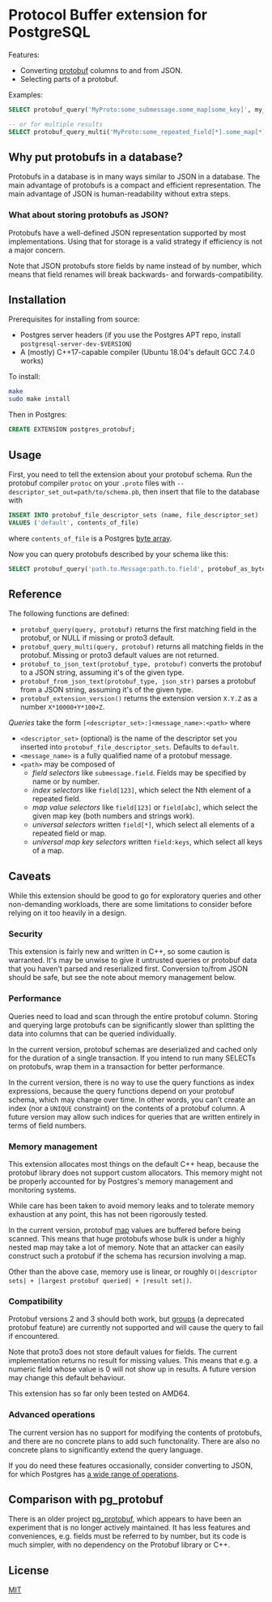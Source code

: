 
# Protocol Buffer extension for PostgreSQL

Features:

- Converting [protobuf](https://developers.google.com/protocol-buffers/) columns to and from JSON.
- Selecting parts of a protobuf.

Examples:

```sql
SELECT protobuf_query('MyProto:some_submessage.some_map[some_key]', my_proto_column) FROM ...;

-- or for multiple results
SELECT protobuf_query_multi('MyProto:some_repeated_field[*].some_map[*].some_field', my_proto_column) FROM ...;
```

## Why put protobufs in a database?

Protobufs in a database is in many ways similar to JSON in a database.
The main advantage of protobufs is a compact and efficient representation.
The main advantage of JSON is human-readability without extra steps.

### What about storing protobufs as JSON?

Protobufs have a well-defined JSON representation supported by most implementations.
Using that for storage is a valid strategy if efficiency is not a major concern.

Note that JSON protobufs store fields by name instead of by number,
which means that field renames will break backwards- and forwards-compatibility.

## Installation

Prerequisites for installing from source:

- Postgres server headers (if you use the Postgres APT repo, install `postgresql-server-dev-$VERSION`)
- A (mostly) C++17-capable compiler (Ubuntu 18.04's default GCC 7.4.0 works)

To install:

```bash
make
sudo make install
```

Then in Postgres:

```sql
CREATE EXTENSION postgres_protobuf;
```

## Usage

First, you need to tell the extension about your protobuf schema.
Run the protobuf compiler `protoc` on your `.proto` files with
`--descriptor_set_out=path/to/schema.pb`,
then insert that file to the database with

```sql
INSERT INTO protobuf_file_descriptor_sets (name, file_descriptor_set)
VALUES ('default', contents_of_file)
```

where `contents_of_file` is a Postgres [byte array](https://www.postgresql.org/docs/current/datatype-binary.html).

Now you can query protobufs described by your schema like this:

```sql
SELECT protobuf_query('path.to.Message:path.to.field', protobuf_as_byte_array) AS result;
```

## Reference

The following functions are defined:

- `protobuf_query(query, protobuf)` returns the first matching field in the protobuf, or NULL if missing or proto3 default.
- `protobuf_query_multi(query, protobuf)` returns all matching fields in the protobuf. Missing or proto3 default values are not returned.
- `protobuf_to_json_text(protobuf_type, protobuf)` converts the protobuf to a JSON string, assuming it's of the given type.
- `protobuf_from_json_text(protobuf_type, json_str)` parses a protobuf from a JSON string, assuming it's of the given type.
- `protobuf_extension_version()` returns the extension version `X.Y.Z` as a number `X*10000+Y*100+Z`.

*Queries* take the form `[<descriptor_set>:]<message_name>:<path>`
where

- `<descriptor_set>` (optional) is the name of the descriptor set you inserted into `protobuf_file_descriptor_sets`. Defaults to `default`.
- `<message_name>` is a fully qualified name of a protobuf message.
- `<path>` may be composed of
    - *field selectors* like `submessage.field`. Fields may be specified by name or by number.
    - *index selectors* like `field[123]`, which select the Nth element of a repeated field.
    - *map value selectors* like `field[123]` or `field[abc]`, which select the given map key (both numbers and strings work).
    - *universal selectors* written `field[*]`, which select all elements of a repeated field or map.
    - *universal map key selectors* written `field:keys`, which select all keys of a map.

## Caveats

While this extension should be good to go for exploratory queries and
other non-demanding workloads, there are some limitations to consider
before relying on it too heavily in a design.

### Security

This extension is fairly new and written in C++, so some caution is warranted.
It's may be unwise to give it untrusted queries or protobuf data that you haven't
parsed and reserialized first. Conversion to/from JSON should be safe, but see
the note about memory management below.

### Performance

Queries need to load and scan through the entire protobuf column. Storing and
querying large protobufs can be significantly slower than splitting the data into columns
that can be queried individually.

In the current version, protobuf schemas are deserialized and cached only for the duration of a single transaction.
If you intend to run many SELECTs on protobufs, wrap them in a transaction for better performance.

In the current version, there is no way to use the query functions as index expressions,
because the query functions depend on your protobuf schema, which may change over time.
In other words, you can't create an index (nor a `UNIQUE` constraint) on the contents of a protobuf column.
A future version may allow such indices for queries that are written entirely in terms of field numbers.

### Memory management

This extension allocates most things on the default C++ heap,
because the protobuf library does not support custom allocators.
This memory might not be properly accounted for by Postgres's
memory management and monitoring systems.

While care has been taken to avoid memory leaks and to tolerate memory exhaustion at any point,
this has not been rigorously tested.

In the current version, protobuf [map](https://developers.google.com/protocol-buffers/docs/proto3#maps)
values are buffered before being scanned. This means that huge protobufs whose bulk is under a
highly nested map may take a lot of memory. Note that an attacker can easily construct such a
protobuf if the schema has recursion involving a map.

Other than the above case, memory use is linear, or roughly
`O(|descriptor sets| + |largest protobuf queried| + |result set|)`.

### Compatibility

Protobuf versions 2 and 3 should both work,
but [groups](https://developers.google.com/protocol-buffers/docs/proto#groups)
(a deprecated protobuf feature)
are currently not supported and will cause the query to fail if encountered.

Note that proto3 does not store default values for fields.
The current implementation returns no result for missing values.
This means that e.g. a numeric field whose value is 0 will not show up in results.
A future version may change this default behaviour.

This extension has so far only been tested on AMD64.

### Advanced operations

The current version has no support for modifying the contents of protobufs,
and there are no concrete plans to add such functonality.
There are also no concrete plans to significantly extend the query language.

If you do need these features occasionally, consider converting to JSON,
for which Postgres has [a wide range of operations](https://www.postgresql.org/docs/current/functions-json.html).

## Comparison with pg_protobuf

There is an older project [pg_protobuf](https://github.com/afiskon/pg_protobuf),
which appears to have been an experiment that is no longer actively maintained.
It has less features and conveniences, e.g. fields must be referred to by number,
but its code is much simpler, with no dependency on the Protobuf library or C++.

## License

[MIT](LICENSE.txt)
